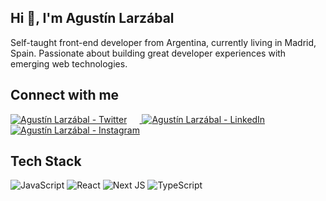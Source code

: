 ## Hi 👋, I'm Agustín Larzábal

Self-taught front-end developer from Argentina, currently living in Madrid, Spain. Passionate about building great developer experiences with emerging web technologies.

## Connect with me

<a href="https://twitter.com/RareGaZz">
<img src="https://icongr.am/fontawesome/twitter.svg?size=32&color=6e7681" alt="Agustín Larzábal - Twitter" style="margin-right: 20px" />
</a>
<a href="https://www.linkedin.com/in/agustinlarzabal/">
<img src="https://icongr.am/fontawesome/linkedin.svg?size=32&color=6e7681" alt="Agustín Larzábal - LinkedIn" style="margin-right: 20px" />
</a>
<a href="https://www.instagram.com/agustinlarzabal/">
<img src="https://icongr.am/fontawesome/instagram.svg?size=32&color=6e7681" alt="Agustín Larzábal - Instagram" style="margin-right: 20px" />
</a>

## Tech Stack

![JavaScript](https://img.shields.io/badge/javascript-%23323330.svg?style=for-the-badge&logo=javascript&logoColor=%23F7DF1E)
![React](https://img.shields.io/badge/react-%2320232a.svg?style=for-the-badge&logo=react&logoColor=%2361DAFB)
![Next JS](https://img.shields.io/badge/Next-black?style=for-the-badge&logo=next.js&logoColor=white)
![TypeScript](https://img.shields.io/badge/typescript-%23007ACC.svg?style=for-the-badge&logo=typescript&logoColor=white)
